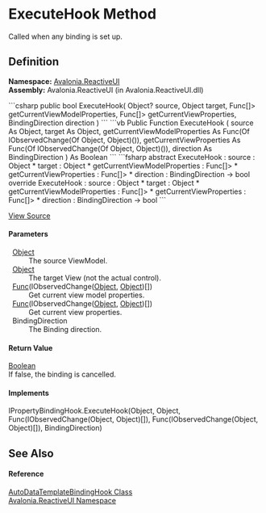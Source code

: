 # ExecuteHook Method


Called when any binding is set up.



## Definition
**Namespace:** <a href="N_Avalonia_ReactiveUI">Avalonia.ReactiveUI</a>  
**Assembly:** Avalonia.ReactiveUI (in Avalonia.ReactiveUI.dll)

<Tabs groupId="api-code-preview">
<TabItem value="csharp" label="C#">
```csharp
public bool ExecuteHook(
	Object? source,
	Object target,
	Func<IObservedChange<Object, Object>[]> getCurrentViewModelProperties,
	Func<IObservedChange<Object, Object>[]> getCurrentViewProperties,
	BindingDirection direction
)
```
</TabItem>
<TabItem value="vb" label="VB">
```vb
Public Function ExecuteHook ( 
	source As Object,
	target As Object,
	getCurrentViewModelProperties As Func(Of IObservedChange(Of Object, Object)()),
	getCurrentViewProperties As Func(Of IObservedChange(Of Object, Object)()),
	direction As BindingDirection
) As Boolean
```
</TabItem>
<TabItem value="fsharp" label="F#">
```fsharp
abstract ExecuteHook : 
        source : Object * 
        target : Object * 
        getCurrentViewModelProperties : Func<IObservedChange<Object, Object>[]> * 
        getCurrentViewProperties : Func<IObservedChange<Object, Object>[]> * 
        direction : BindingDirection -> bool 
override ExecuteHook : 
        source : Object * 
        target : Object * 
        getCurrentViewModelProperties : Func<IObservedChange<Object, Object>[]> * 
        getCurrentViewProperties : Func<IObservedChange<Object, Object>[]> * 
        direction : BindingDirection -> bool 
```
</TabItem>
</Tabs>



<a href="https://github.com/AvaloniaUI/Avalonia/tree/master/src/Avalonia.ReactiveUI/AutoDataTemplateBindingHook.cs#L37" title="View the source code">View Source</a>



#### Parameters
<dl><dt>  <a href="https://learn.microsoft.com/dotnet/api/system.object" target="_blank" rel="noopener noreferrer">Object</a></dt><dd>The source ViewModel.</dd><dt>  <a href="https://learn.microsoft.com/dotnet/api/system.object" target="_blank" rel="noopener noreferrer">Object</a></dt><dd>The target View (not the actual control).</dd><dt>  <a href="https://learn.microsoft.com/dotnet/api/system.func-1" target="_blank" rel="noopener noreferrer">Func</a>(IObservedChange(<a href="https://learn.microsoft.com/dotnet/api/system.object" target="_blank" rel="noopener noreferrer">Object</a>, <a href="https://learn.microsoft.com/dotnet/api/system.object" target="_blank" rel="noopener noreferrer">Object</a>)[])</dt><dd>Get current view model properties.</dd><dt>  <a href="https://learn.microsoft.com/dotnet/api/system.func-1" target="_blank" rel="noopener noreferrer">Func</a>(IObservedChange(<a href="https://learn.microsoft.com/dotnet/api/system.object" target="_blank" rel="noopener noreferrer">Object</a>, <a href="https://learn.microsoft.com/dotnet/api/system.object" target="_blank" rel="noopener noreferrer">Object</a>)[])</dt><dd>Get current view properties.</dd><dt>  BindingDirection</dt><dd>The Binding direction.</dd></dl>

#### Return Value
<a href="https://learn.microsoft.com/dotnet/api/system.boolean" target="_blank" rel="noopener noreferrer">Boolean</a>  
If false, the binding is cancelled.

#### Implements
IPropertyBindingHook.ExecuteHook(Object, Object, Func(IObservedChange(Object, Object)[]), Func(IObservedChange(Object, Object)[]), BindingDirection)  


## See Also


#### Reference
<a href="T_Avalonia_ReactiveUI_AutoDataTemplateBindingHook">AutoDataTemplateBindingHook Class</a>  
<a href="N_Avalonia_ReactiveUI">Avalonia.ReactiveUI Namespace</a>  

